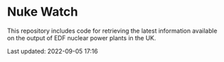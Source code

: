 # Nuke Watch

This repository includes code for retrieving the latest information available on the output of EDF nuclear power plants in the UK.

Last updated: 2022-09-05 17:16